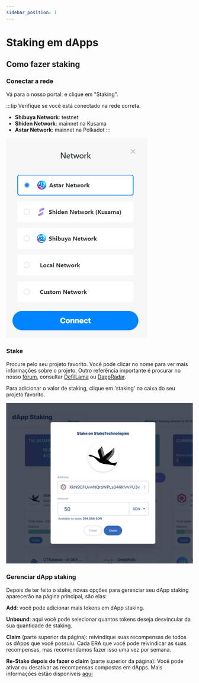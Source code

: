 ```yaml
---
sidebar_position: 1
---
```


# Staking em dApps

## Como fazer staking

### Conectar a rede

Vá para o nosso portal: e clique em "Staking".

:::tip
Verifique se você está conectado na rede correta.
- **Shibuya Network**: testnet
- **Shiden Network**: mainnet na Kusama
- **Astar Network**: mainnet na Polkadot
:::

![1](img/1.png)

### Stake

Procure pelo seu projeto favorito. Você pode clicar no nome para ver mais informações sobre o projeto. Outro referência importante é procurar no nosso [fórum](https://forum.astar.network/), consultar [DefilLama](#defillama-en-page-id) ou [DappRadar](#dappradar-en-page-id).

Para adicionar o valor de staking, clique em 'staking' na caixa do seu projeto favorito.

![2](img/2.png)

### Gerenciar dApp staking

Depois de ter feito o stake, novas opções para gerenciar seu dApp staking aparecerão na página principal, são elas:

**Add**: você pode adicionar mais tokens em dApp staking.

**Unbound**: aqui você pode selecionar quantos tokens deseja desvincular da sua quantidade de staking.

**Claim** (parte superior da página): reivindique suas recompensas de todos os dApps que você possuiu. Cada ERA que você pode reivindicar as suas recompensas, mas recomendamos fazer isso uma vez por semana.

**Re-Stake depois de fazer o claim** (parte superior da página): Você pode ativar ou desativar as recompensas compostas em dApps. Mais informações estão disponíveis [aqui](compound-rewards)
